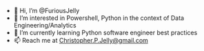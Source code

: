 - 👋 Hi, I’m @FuriousJelly
- 👀 I’m interested in Powershell, Python in the context of Data Engineering/Analytics
- 🌱 I’m currently learning Python software engineer best practices
- 📫 Reach me at Christopher.P.Jelly@gmail.com

<!---
FuriousJelly/FuriousJelly is a ✨ special ✨ repository because its `README.md` (this file) appears on your GitHub profile.
You can click the Preview link to take a look at your changes.
--->
